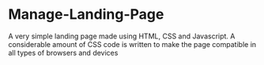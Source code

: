 # Manage-Landing-Page
 A very simple landing page made using HTML, CSS and Javascript. A considerable amount of CSS code is written to make the page compatible in all types of browsers and devices
